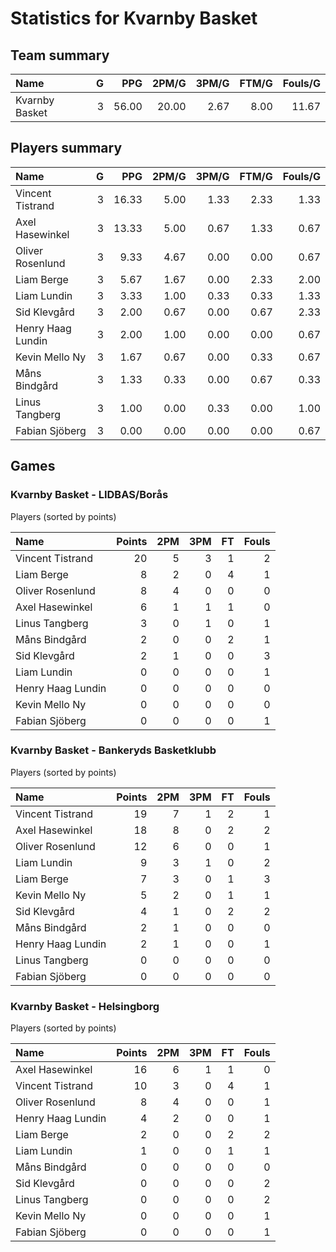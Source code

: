 # Statistics for Kvarnby Basket

## Team summary

| Name | G | PPG | 2PM/G | 3PM/G | FTM/G | Fouls/G |
|:-----|--:|----:|------:|------:|------:|--------:|
| Kvarnby Basket | 3 | 56.00 | 20.00 | 2.67 | 8.00 | 11.67 |

## Players summary

| Name | G | PPG | 2PM/G | 3PM/G | FTM/G | Fouls/G |
|:-----|--:|----:|------:|------:|------:|--------:|
| Vincent Tistrand | 3 | 16.33 | 5.00 | 1.33 | 2.33 | 1.33 |
| Axel Hasewinkel | 3 | 13.33 | 5.00 | 0.67 | 1.33 | 0.67 |
| Oliver Rosenlund | 3 | 9.33 | 4.67 | 0.00 | 0.00 | 0.67 |
| Liam Berge | 3 | 5.67 | 1.67 | 0.00 | 2.33 | 2.00 |
| Liam Lundin | 3 | 3.33 | 1.00 | 0.33 | 0.33 | 1.33 |
| Sid Klevgård | 3 | 2.00 | 0.67 | 0.00 | 0.67 | 2.33 |
| Henry Haag Lundin | 3 | 2.00 | 1.00 | 0.00 | 0.00 | 0.67 |
| Kevin Mello Ny | 3 | 1.67 | 0.67 | 0.00 | 0.33 | 0.67 |
| Måns Bindgård | 3 | 1.33 | 0.33 | 0.00 | 0.67 | 0.33 |
| Linus Tangberg | 3 | 1.00 | 0.00 | 0.33 | 0.00 | 1.00 |
| Fabian Sjöberg | 3 | 0.00 | 0.00 | 0.00 | 0.00 | 0.67 |

## Games

### Kvarnby Basket - LIDBAS/Borås

Players (sorted by points)

| Name | Points | 2PM | 3PM | FT | Fouls |
|:-----|-------:|----:|----:|---:|------:|
| Vincent Tistrand | 20 |  5 |  3 |  1 |  2 |
| Liam Berge |  8 |  2 |  0 |  4 |  1 |
| Oliver Rosenlund |  8 |  4 |  0 |  0 |  0 |
| Axel Hasewinkel |  6 |  1 |  1 |  1 |  0 |
| Linus Tangberg |  3 |  0 |  1 |  0 |  1 |
| Måns Bindgård |  2 |  0 |  0 |  2 |  1 |
| Sid Klevgård |  2 |  1 |  0 |  0 |  3 |
| Liam Lundin |  0 |  0 |  0 |  0 |  1 |
| Henry Haag Lundin |  0 |  0 |  0 |  0 |  0 |
| Kevin Mello Ny |  0 |  0 |  0 |  0 |  0 |
| Fabian Sjöberg |  0 |  0 |  0 |  0 |  1 |

### Kvarnby Basket - Bankeryds Basketklubb

Players (sorted by points)

| Name | Points | 2PM | 3PM | FT | Fouls |
|:-----|-------:|----:|----:|---:|------:|
| Vincent Tistrand | 19 |  7 |  1 |  2 |  1 |
| Axel Hasewinkel | 18 |  8 |  0 |  2 |  2 |
| Oliver Rosenlund | 12 |  6 |  0 |  0 |  1 |
| Liam Lundin |  9 |  3 |  1 |  0 |  2 |
| Liam Berge |  7 |  3 |  0 |  1 |  3 |
| Kevin Mello Ny |  5 |  2 |  0 |  1 |  1 |
| Sid Klevgård |  4 |  1 |  0 |  2 |  2 |
| Måns Bindgård |  2 |  1 |  0 |  0 |  0 |
| Henry Haag Lundin |  2 |  1 |  0 |  0 |  1 |
| Linus Tangberg |  0 |  0 |  0 |  0 |  0 |
| Fabian Sjöberg |  0 |  0 |  0 |  0 |  0 |

### Kvarnby Basket - Helsingborg

Players (sorted by points)

| Name | Points | 2PM | 3PM | FT | Fouls |
|:-----|-------:|----:|----:|---:|------:|
| Axel Hasewinkel | 16 |  6 |  1 |  1 |  0 |
| Vincent Tistrand | 10 |  3 |  0 |  4 |  1 |
| Oliver Rosenlund |  8 |  4 |  0 |  0 |  1 |
| Henry Haag Lundin |  4 |  2 |  0 |  0 |  1 |
| Liam Berge |  2 |  0 |  0 |  2 |  2 |
| Liam Lundin |  1 |  0 |  0 |  1 |  1 |
| Måns Bindgård |  0 |  0 |  0 |  0 |  0 |
| Sid Klevgård |  0 |  0 |  0 |  0 |  2 |
| Linus Tangberg |  0 |  0 |  0 |  0 |  2 |
| Kevin Mello Ny |  0 |  0 |  0 |  0 |  1 |
| Fabian Sjöberg |  0 |  0 |  0 |  0 |  1 |


